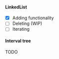 #### LinkedList
- [x] Adding functionality
- [ ] Deleting (WIP) 
- [ ] Iterating 

#### Interval tree
TODO